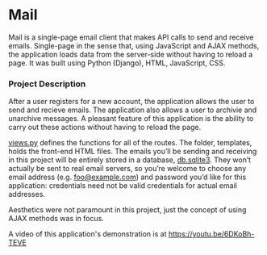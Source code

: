 # Mail
Mail is a single-page email client that makes API calls to send and receive emails. Single-page in the sense that, using
JavaScript and AJAX methods, the application loads data from the server-side without having to reload a page. It was built using Python (Django),
HTML, JavaScript, CSS.

### Project Description

After a user registers for a new account, the application allows the user to send and recieve emails. The application also allows a user to archivie
and unarchive messages. A pleasant feature of this application is the ability to carry out these actions without having to reload the page.

[views.py](/mail/views.py) defines the functions for all of the routes. The folder, templates, holds the front-end HTML files.
The emails you’ll be sending and receiving in this project will be entirely stored in a database, [db.sqlite3](/db.sqlite3). They won’t actually be
sent to real email servers, so you’re welcome to choose any email address (e.g. foo@example.com) and password you’d like for this application: credentials
need not be valid credentials for actual email addresses.

Aesthetics were not paramount in this project, just the concept of using AJAX methods was in focus.

A video of this application's demonstration is at https://youtu.be/6DKoBh-TEVE
